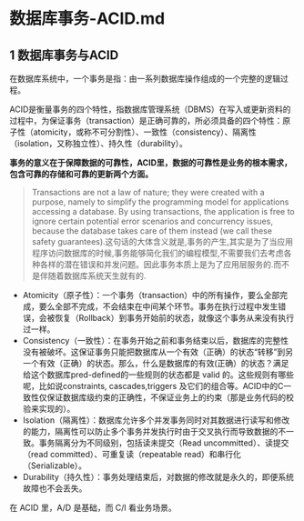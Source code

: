 ﻿# 数据库事务-ACID.md

## 1 数据库事务与ACID

在数据库系统中，一个事务是指：由一系列数据库操作组成的一个完整的逻辑过程。

ACID是衡量事务的四个特性，指数据库管理系统（DBMS）在写入或更新资料的过程中，为保证事务（transaction）是正确可靠的，所必须具备的四个特性：原子性（atomicity，或称不可分割性）、一致性（consistency）、隔离性（isolation，又称独立性）、持久性（durability）。

**事务的意义在于保障数据的可靠性，ACID里，数据的可靠性是业务的根本需求，包含可靠的存储和可靠的更新两个方面。**

> Transactions are not a law of nature; they were created with a purpose, namely to simplify the programming model for applications accessing a database. By using transactions, the application is free to ignore certain potential error scenarios and concurrency issues, because the database takes care of them instead (we call these safety guarantees).这句话的大体含义就是,事务的产生,其实是为了当应用程序访问数据库的时候,事务能够简化我们的编程模型,不需要我们去考虑各种各样的潜在错误和并发问题。因此事务本质上是为了应用层服务的.而不是伴随着数据库系统天生就有的.

* Atomicity（原子性）：一个事务（transaction）中的所有操作，要么全部完成，要么全部不完成，不会结束在中间某个环节。事务在执行过程中发生错误，会被恢复（Rollback）到事务开始前的状态，就像这个事务从来没有执行过一样。
* Consistency（一致性）：在事务开始之前和事务结束以后，数据库的完整性没有被破坏。这保证事务只能把数据库从一个有效（正确）的状态“转移”到另一个有效（正确）的状态。那么，什么是数据库的有效(正确）的状态？满足给这个数据库pred-defined的一些规则的状态都是 valid 的。这些规则有哪些呢，比如说constraints, cascades,triggers 及它们的组合等。ACID中的C一致性仅保证数据库级约束的正确性，不保证业务上的约束（那是业务代码的校验来实现的）。
* Isolation（隔离性）：数据库允许多个并发事务同时对其数据进行读写和修改的能力，隔离性可以防止多个事务并发执行时由于交叉执行而导致数据的不一致。事务隔离分为不同级别，包括读未提交（Read uncommitted）、读提交（read committed）、可重复读（repeatable read）和串行化（Serializable）。
* Durability（持久性）：事务处理结束后，对数据的修改就是永久的，即便系统故障也不会丢失。

在 ACID 里，A/D 是基础，而 C/I 看业务场景。
